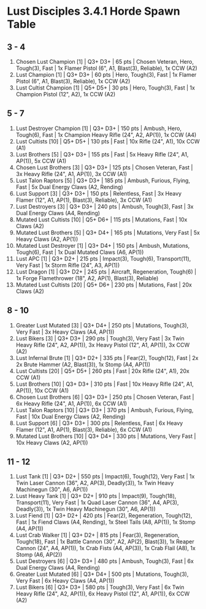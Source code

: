 # Lust Disciples 3.4.1 Horde Spawn Table

## 3 - 4

1. Chosen Lust Champion [1] | Q3+ D3+ | 65 pts | Chosen Veteran, Hero, Tough(3), Fast | 1x Flamer Pistol (6", A1, Blast(3), Reliable), 1x CCW (A2)
1. Lust Champion [1] | Q3+ D3+ | 60 pts | Hero, Tough(3), Fast | 1x Flamer Pistol (6", A1, Blast(3), Reliable), 1x CCW (A2)
1. Lust Cultist Champion [1] | Q5+ D5+ | 30 pts | Hero, Tough(3), Fast | 1x Champion Pistol (12", A2), 1x CCW (A2)

## 5 - 7

1. Lust Destroyer Champion [1] | Q3+ D3+ | 150 pts | Ambush, Hero, Tough(6), Fast | 1x Champion Heavy Rifle (24", A2, AP(1)), 1x CCW (A4)
1. Lust Cultists [10] | Q5+ D5+ | 130 pts | Fast | 10x Rifle (24", A1), 10x CCW (A1)
1. Lust Brothers [5] | Q3+ D3+ | 155 pts | Fast | 5x Heavy Rifle (24", A1, AP(1)), 5x CCW (A1)
1. Chosen Lust Brothers [3] | Q3+ D3+ | 125 pts | Chosen Veteran, Fast | 3x Heavy Rifle (24", A1, AP(1)), 3x CCW (A1)
1. Lust Talon Raptors [5] | Q3+ D3+ | 185 pts | Ambush, Furious, Flying, Fast | 5x Dual Energy Claws (A2, Rending)
1. Lust Support [3] | Q3+ D3+ | 150 pts | Relentless, Fast | 3x Heavy Flamer (12", A1, AP(1), Blast(3), Reliable), 3x CCW (A1)
1. Lust Destroyers [3] | Q3+ D3+ | 240 pts | Ambush, Tough(3), Fast | 3x Dual Energy Claws (A4, Rending)
1. Mutated Lust Cultists [10] | Q5+ D6+ | 115 pts | Mutations, Fast | 10x Claws (A2)
1. Mutated Lust Brothers [5] | Q3+ D4+ | 165 pts | Mutations, Very Fast | 5x Heavy Claws (A2, AP(1))
1. Mutated Lust Destroyer [1] | Q3+ D4+ | 150 pts | Ambush, Mutations, Tough(6), Fast | 1x Dual Mutated Claws (A6, AP(1))
1. Lust APC [1] | Q3+ D2+ | 215 pts | Impact(3), Tough(6), Transport(11), Very Fast | 1x Storm Rifle (24", A3, AP(1))
1. Lust Dragon [1] | Q3+ D2+ | 245 pts | Aircraft, Regeneration, Tough(6) | 1x Forge Flamethrower (18", A2, AP(1), Blast(3), Reliable)
1. Mutated Lust Cultists [20] | Q5+ D6+ | 230 pts | Mutations, Fast | 20x Claws (A2)

## 8 - 10

1. Greater Lust Mutated [3] | Q3+ D4+ | 250 pts | Mutations, Tough(3), Very Fast | 3x Heavy Claws (A4, AP(1))
1. Lust Bikers [3] | Q3+ D3+ | 290 pts | Tough(3), Very Fast | 3x Twin Heavy Rifle (24", A2, AP(1)), 3x Heavy Pistol (12", A1, AP(1)), 3x CCW (A2)
1. Lust Infernal Brute [1] | Q3+ D2+ | 335 pts | Fear(2), Tough(12), Fast | 2x 2x Brute Hammer (A2, Blast(3)), 1x Stomp (A4, AP(1))
1. Lust Cultists [20] | Q5+ D5+ | 260 pts | Fast | 20x Rifle (24", A1), 20x CCW (A1)
1. Lust Brothers [10] | Q3+ D3+ | 310 pts | Fast | 10x Heavy Rifle (24", A1, AP(1)), 10x CCW (A1)
1. Chosen Lust Brothers [6] | Q3+ D3+ | 250 pts | Chosen Veteran, Fast | 6x Heavy Rifle (24", A1, AP(1)), 6x CCW (A1)
1. Lust Talon Raptors [10] | Q3+ D3+ | 370 pts | Ambush, Furious, Flying, Fast | 10x Dual Energy Claws (A2, Rending)
1. Lust Support [6] | Q3+ D3+ | 300 pts | Relentless, Fast | 6x Heavy Flamer (12", A1, AP(1), Blast(3), Reliable), 6x CCW (A1)
1. Mutated Lust Brothers [10] | Q3+ D4+ | 330 pts | Mutations, Very Fast | 10x Heavy Claws (A2, AP(1))

## 11 - 12

1. Lust Tank [1] | Q3+ D2+ | 550 pts | Impact(6), Tough(12), Very Fast | 1x Twin Laser Cannon (36", A2, AP(3), Deadly(3)), 1x Twin Heavy Machinegun (30", A6, AP(1))
1. Lust Heavy Tank [1] | Q3+ D2+ | 910 pts | Impact(9), Tough(18), Transport(11), Very Fast | 1x Quad Laser Cannon (36", A4, AP(3), Deadly(3)), 1x Twin Heavy Machinegun (30", A6, AP(1))
1. Lust Fiend [1] | Q3+ D2+ | 420 pts | Fear(2), Regeneration, Tough(12), Fast | 1x Fiend Claws (A4, Rending), 1x Steel Tails (A8, AP(1)), 1x Stomp (A4, AP(1))
1. Lust Crab Walker [1] | Q3+ D2+ | 815 pts | Fear(3), Regeneration, Tough(18), Fast | 1x Battle Cannon (30", A2, AP(2), Blast(3)), 1x Reaper Cannon (24", A4, AP(1)), 1x Crab Fists (A4, AP(3)), 1x Crab Flail (A8), 1x Stomp (A6, AP(2))
1. Lust Destroyers [6] | Q3+ D3+ | 480 pts | Ambush, Tough(3), Fast | 6x Dual Energy Claws (A4, Rending)
1. Greater Lust Mutated [6] | Q3+ D4+ | 500 pts | Mutations, Tough(3), Very Fast | 6x Heavy Claws (A4, AP(1))
1. Lust Bikers [6] | Q3+ D3+ | 580 pts | Tough(3), Very Fast | 6x Twin Heavy Rifle (24", A2, AP(1)), 6x Heavy Pistol (12", A1, AP(1)), 6x CCW (A2)